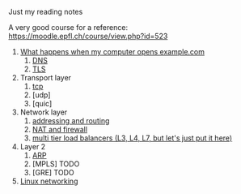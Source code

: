 Just my reading notes

A very good course for a reference: https://moodle.epfl.ch/course/view.php?id=523

1. [What happens when my computer opens example.com](./opening_a_website.md)
   1. [DNS](dns.md)
   2. [TLS](tls.md)
2. Transport layer
   1. [tcp](tcp.md)
   2. [udp]
   3. [quic]
3. Network layer
   1. [addressing and routing](net_layer.md)
   2. [NAT and firewall](nat_and_firewall.md)
   3. [multi tier load balancers (L3, L4, L7, but let's just put it here)](multi_tier_load_balancer.md)
4. Layer 2
   1. [ARP](arp.md)
   2. [MPLS] TODO
   5. [GRE] TODO
6. [Linux networking](linux_networking.md)
